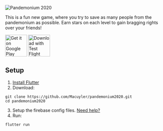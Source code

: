 ![Pandemonium 2020](https://files.macuyler.com/img/github/2020/pandemonium-banner.png)

This is a fun new game, where you try to save as many people from the pandemonium as possible. Earn stars on each level to gain bragging rights over your friends!

[<img src="https://files.macuyler.com/img/github/apps/google-play.png" alt="Get it on Google Play" height="70px">](https://play.google.com/store/apps/details?id=com.macuyler.pandemonium2020)
[<img src="https://files.macuyler.com/img/github/apps/test-flight.png" alt="Download with Test Flight" height="70px">](https://testflight.apple.com/join/eW91KKLW)


## Setup

1. [Install Flutter](https://flutter.dev/docs/get-started/install)
2. Download:

```
git clone https://github.com/Macuyler/pandemonium2020.git
cd pandemonium2020
```

3. Setup the firebase config files. [Need help?](https://firebase.google.com/docs/flutter/setup)
4. Run:

```
flutter run
```
